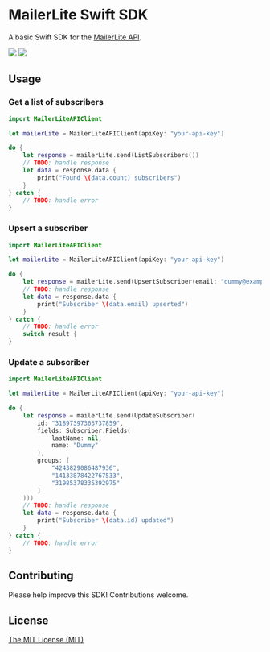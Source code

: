 MailerLite Swift SDK
====================
A basic Swift SDK for the [MailerLite API](https://developers.mailerlite.com/docs/).

[![](https://img.shields.io/endpoint?url=https%3A%2F%2Fswiftpackageindex.com%2Fapi%2Fpackages%2Fmikwat%2Fmailerlite-swift%2Fbadge%3Ftype%3Dswift-versions)](https://swiftpackageindex.com/mikwat/mailerlite-swift)
[![](https://img.shields.io/endpoint?url=https%3A%2F%2Fswiftpackageindex.com%2Fapi%2Fpackages%2Fmikwat%2Fmailerlite-swift%2Fbadge%3Ftype%3Dswift-versions)](https://swiftpackageindex.com/mikwat/mailerlite-swift)

## Usage

### Get a list of subscribers
```swift
import MailerLiteAPIClient

let mailerLite = MailerLiteAPIClient(apiKey: "your-api-key")

do {
    let response = mailerLite.send(ListSubscribers())
    // TODO: handle response
    let data = response.data {
        print("Found \(data.count) subscribers")
    }
} catch {
    // TODO: handle error
}
```

### Upsert a subscriber
```swift
import MailerLiteAPIClient

let mailerLite = MailerLiteAPIClient(apiKey: "your-api-key")

do {
    let response = mailerLite.send(UpsertSubscriber(email: "dummy@example.com", fields: Subscriber.Fields(lastName: "Testerson")))
    // TODO: handle response
    let data = response.data {
        print("Subscriber \(data.email) upserted")
    }
} catch {
    // TODO: handle error
    switch result {
}
```

### Update a subscriber
```swift
import MailerLiteAPIClient

let mailerLite = MailerLiteAPIClient(apiKey: "your-api-key")

do {
    let response = mailerLite.send(UpdateSubscriber(
        id: "31897397363737859",
        fields: Subscriber.Fields(
            lastName: nil,
            name: "Dummy"
        ),
        groups: [
            "4243829086487936",
            "14133878422767533",
            "31985378335392975"
        ]
    )))
    // TODO: handle response
    let data = response.data {
        print("Subscriber \(data.id) updated")
    }
} catch {
    // TODO: handle error
}
```

## Contributing
Please help improve this SDK! Contributions welcome.

## License
[The MIT License (MIT)](LICENSE)
